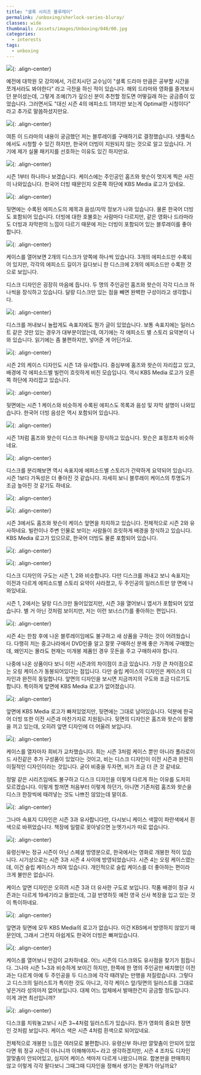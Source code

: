 ```yaml
---
title: "셜록 시리즈 블루레이"
permalink: /unboxing/sherlock-series-bluray/
classes: wide
thumbnail: /assets/images/Unboxing/046/00.jpg
categories:
  - interests
tags:
  - unboxing
---
```


![](/assets/images/Unboxing/046/00.jpg){: .align-center}

예전에 대학원 모 강의에서, 가르치시던 교수님이 "셜록 드라마 만큼은 공부할 시간을 쪼개서라도 봐야한다" 라고 극찬을 하신 적이 있습니다. 해외 드라마와 영화를 즐겨보시던 분이셨는데, 그렇게 조예(?)가 깊으신 분이 추천할 정도면 어떻길래 하는 궁금증이 있었습니다. 그러면서도 "대신 시즌 4의 에피소드 1까지만 보는게 Optimal한 시청이다" 라고 추가로 말씀하셨지만요.

![](/assets/images/Unboxing/046/01.jpg){: .align-center}

여튼 이 드라마의 내용이 궁금했던 저는 블루레이를 구매하기로 결정했습니다. 넷플릭스에서도 시청할 수 있긴 하지만, 한국어 더빙이 지원되지 않는 것으로 알고 있습니다. 거기에 제가 실물 패키지를 선호하는 이유도 있긴 하지만요.

![](/assets/images/Unboxing/046/02.jpg){: .align-center}

시즌 1부터 하나하나 보겠습니다. 케이스에는 주인공인 홈즈와 왓슨이 멋지게 찍은 사진이 나와있습니다. 한국어 더빙 때문인지 오른쪽 하단에 KBS Media 로고가 있네요.

![](/assets/images/Unboxing/046/03.jpg){: .align-center}

뒷면에는 수록된 에피스도의 제목과 음성/자막 정보가 나와 있습니다. 물론 한국어 더빙도 포함되어 있습니다. 더빙에 대한 호불호는 사람마다 다르지만, 같은 영화나 드라마라도 더빙과 자막판의 느낌이 다르기 때문에 저는 더빙이 포함되어 있는 블루레이를 좋아합니다. 

![](/assets/images/Unboxing/046/04.jpg){: .align-center}

케이스를 열어보면 2개의 디스크가 양쪽에 하나씩 있습니다. 3개의 에피소드만 수록되어 있지만, 각각의 에피소드 길이가 길다보니 한 디스크에 2개의 에피소드만 수록한 것으로 보입니다.

디스크 디자인은 굉장히 마음에 듭니다. 두 명의 주인공인 홈즈와 왓슨이 각각 디스크 하나씩을 장식하고 있습니다. 달랑 디스크만 있는 점을 빼면 완벽한 구성이라고 생각합니다.

![](/assets/images/Unboxing/046/05.jpg){: .align-center}

디스크를 꺼내보니 놀랍게도 속표지에도 뭔가 글이 있었습니다. 보통 속표지에는 일러스트 같은 것만 있는 경우가 대부분이었는데, 여기에는 각 에피소드 별 스토리 요약본이 나와 있습니다. 읽기에는 좀 불편하지만, 넣어준 게 어딘가요.

![](/assets/images/Unboxing/046/06.jpg){: .align-center}

시즌 2의 케이스 디자인도 시즌 1과 유사합니다. 중심부에 홈즈와 왓슨이 자리잡고 있고, 배경에 각 에피소드별 빌런이 흐릿하게 비친 모습입니다. 역시 KBS Media 로고가 오른쪽 하단에 자리잡고 있습니다.

![](/assets/images/Unboxing/046/07.jpg){: .align-center}

뒷면에는 시즌 1 케이스와 비슷하게 수록된 에피스도 목록과 음성 및 자막 설명이 나와있습니다. 한국어 더빙 음성은 역시 포함되어 있습니다.

![](/assets/images/Unboxing/046/08.jpg){: .align-center}

시즌 1처럼 홈즈와 왓슨이 디스크 하나씩을 장식하고 있습니다. 왓슨은 표정조차 비슷하네요.

![](/assets/images/Unboxing/046/09.jpg){: .align-center}

디스크를 분리해보면 역시 속표지에 에피소드별 스토리가 간략하게 요약되어 있습니다. 시즌 1보다 가독성은 더 좋아진 것 같습니다. 자세히 보니 블루레이 케이스의 투명도가 조금 높아진 것 같기도 하네요.

![](/assets/images/Unboxing/046/10.jpg){: .align-center}

![](/assets/images/Unboxing/046/11.jpg){: .align-center}

시즌 3에서도 홈즈와 왓슨이 케이스 앞면을 차지하고 있습니다. 전체적으로 시즌 2와 유사하네요. 빌런이나 주변 인물로 보이는 사람들이 흐릿하게 배경을 장식하고 있습니다. KBS Media 로고가 있으므로, 한국어 더빙도 물론 포함되어 있습니다.

![](/assets/images/Unboxing/046/12.jpg){: .align-center}

![](/assets/images/Unboxing/046/13.jpg){: .align-center}

디스크 디자인의 구도는 시즌 1, 2와 비슷합니다. 다만 디스크를 꺼내고 보니 속표지는 이전과 다르게 에피소드별 스토리 요약이 사라졌고, 두 주인공의 일러스트만 양 면에 나와있네요.

시즌 1, 2에서는 달랑 디스크만 들어있었지만, 시즌 3을 열어보니 엽서가 포함되어 있었습니다. 별 거 아닌 것처럼 보이지만, 저는 이런 보너스(?)를 좋아하는 편입니다.

![](/assets/images/Unboxing/046/14.jpg){: .align-center}

시즌 4는 한참 후에 나온 블루레이임에도 불구하고 새 상품을 구하는 것이 어려웠습니다. 다행히 저는 중고나라에서 DVD인줄 알고 잘못 구매하신 분께 좋은 가격에 구매했는데, 왜인지는 몰라도 현재는 미개봉 제품인 경우 웃돈을 주고 구매하셔야 합니다.

나중에 나온 상품이다 보니 이전 시즌과의 차이점이 조금 있습니다. 가장 큰 차이점으로는 오링 케이스가 동봉되어있다는 점입니다. 다만 슬립 케이스의 디자인은 케이스의 디자인과 완전히 동일합니다. 앞면의 디자인을 보시면 지금까지의 구도와 조금 다르기도 합니다. 특이하게 앞면에 KBS Media 로고가 없어졌습니다.

![](/assets/images/Unboxing/046/15.jpg){: .align-center}

앞면에 KBS Media 로고가 빠져있었지만, 뒷면에는 그대로 남아있습니다. 덕분에 한국어 더빙 또한 이전 시즌과 마찬가지로 지원됩니다. 뒷면의 디자인은 홈즈와 왓슨이 팔짱을 끼고 있는데, 오히려 앞면 디자인에 더 어울려 보입니다.

![](/assets/images/Unboxing/046/16.jpg){: .align-center}

케이스를 열자마자 희비가 교차했습니다. 희는 시즌 3처럼 케이스 뿐만 아니라 폴라로이드 사진같은 추가 구성품이 있었다는 것이고, 비는 디스크 디자인이 이전 시즌과 완전히 이질적인 디자인이라는 것입니다. 굳이 비중을 두자면, 비가 조금 더 큰 것 같네요.

정말 같은 시리즈임에도 불구하고 디스크 디자인을 이렇게 다르게 하는 이유를 도저히 모르겠습니다. 이렇게 할꺼면 처음부터 이렇게 하던가, 아니면 기존처럼 홈즈와 왓슨을 디스크 한장씩에 때려넣는 것도 나쁘진 않았는데 말이죠.

![](/assets/images/Unboxing/046/17.jpg){: .align-center}

그나마 속표지 디자인은 시즌 3과 유사합니다만, 다시보니 케이스 색깔이 파란색에서 흰색으로 바뀌었습니다. 책장에 일렬로 꽂아넣으면 눈엣가시가 따로 없습니다.

![](/assets/images/Unboxing/046/18.jpg){: .align-center}

유령신부는 정규 시즌이 아닌 스페셜 방영분으로, 한국에서는 영화로 개봉한 적이 있습니다. 시기상으로는 시즌 3과 시즌 4 사이에 방영되었습니다. 시즌 4는 오링 케이스였는데, 이건 슬립 케이스가 씌여 있습니다. 개인적으로 슬립 케이스를 더 좋아하는 편이라 크게 불만은 없습니다.

케이스 앞면 디자인은 오히려 시즌 3과 더 유사한 구도로 보입니다. 작품 배경이 정규 시즌과는 다르게 19세기라고 들었는데, 그걸 반영하듯 예전 영국 신사 복장을 입고 있는 것이 특이하네요.

![](/assets/images/Unboxing/046/19.jpg){: .align-center}

앞면과 뒷면에 모두 KBS Media의 로고가 없습니다. 이건 KBS에서 방영하지 않았기 때문인데, 그래서 그런지 아쉽게도 한국어 더빙은 빠져있습니다.

![](/assets/images/Unboxing/046/20.jpg){: .align-center}

케이스를 열어보니 만감이 교차하네요. 어느 시즌의 디스크와도 유사점을 찾기가 힘듭니다. 그나마 시즌 1~3과 비슷하게 보이긴 하지만, 한쪽에 한 명의 주인공만 배치했던 이전과는 다르게 아예 두 주인공을 두 디스크에 각각 때려넣는 만행을 저질렀습니다. 그렇다고 디스크의 일러스트가 특이한 것도 아니고, 각각 케이스 앞/뒷면의 일러스트를 그대로 넣은거라 성의마저 없어보입니다. 대체 어느 업체에서 발매한건지 궁금할 정도입니다. 이게 과연 최선입니까?

![](/assets/images/Unboxing/046/21.jpg){: .align-center}

디스크를 치워놓고보니 시즌 3~4처럼 일러스트가 있습니다. 뭔가 영화의 중요한 장면인 것처럼 보입니다. 케이스 색은 시즌 4처럼 흰색으로 되어있네요.

전체적으로 개봉한 느낌은 여러모로 불편합니다. 유령신부 하나만 깔맞춤이 안되어 있었다면 뭐 정규 시즌이 아니니까 이해해야지~ 라고 생각하겠지만, 시즌 4 조차도 디자인 깔맞춤이 안되어있고, 심지어 케이스 색마저 다르게 나왔으니까요. 합본판을 판매하지 않고 이렇게 각각 팔다보니 그때그때 디자인을 정해서 생기는 문제가 아닐까요?